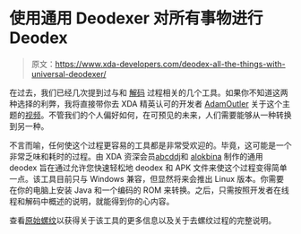 # 使用通用 Deodexer 对所有事物进行 Deodex

> 原文：<https://www.xda-developers.com/deodex-all-the-things-with-universal-deodexer/>

在过去，我们已经几次提到过与[](http://www.xda-developers.com/android/virtuous-ten-studio-becomes-self-aware-decompiles-skynet/)和 [解码](http://www.xda-developers.com/android/save-yourself-time-and-hassle-with-deodex-to-odex-converter/) 过程相关的几个工具。如果你不知道这两种选择的利弊，我将直接带你去 XDA 精英认可的开发者 [AdamOutler](http://forum.xda-developers.com/member.php?u=3682533 "AdamOutler") 关于这个主题的[视频](http://www.xda-developers.com/xda-tv-2/pro-tip-number-5-why-you-should-odex-and-deodex-xda-tv/)。不管我们的个人偏好如何，在可预见的未来，人们需要能够从一种转换到另一种。

不言而喻，任何使这个过程更容易的工具都是非常受欢迎的。毕竟，这可能是一个非常乏味和耗时的过程。由 XDA 资深会员[abcddj](http://forum.xda-developers.com/member.php?u=4663391)和 [alokbina](http://forum.xda-developers.com/showthread.php?t=2213235) 制作的通用 deodex 旨在通过允许您快速轻松地 deodex 和 APK 文件来使这个过程变得简单一点。该工具目前只与 Windows 兼容，但显然将来会推出 Linux 版本。你需要在你的电脑上安装 Java 和一个编码的 ROM 来转换。之后，只需按照开发者在线程和解码中概述的说明，就能得到你的心内容。

查看[原始螺纹](http://forum.xda-developers.com/showthread.php?t=2213235)以获得关于该工具的更多信息以及关于去螺纹过程的完整说明。